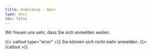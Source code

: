 ```yaml
---
title: Anmeldung - Open
type: docs
toc: false
---
```




Wir freuen uns sehr, dass Sie sich anmelden wollen.

{{< callout type="error" >}}
Sie können sich nicht mehr anmelden.
{{< /callout >}}

